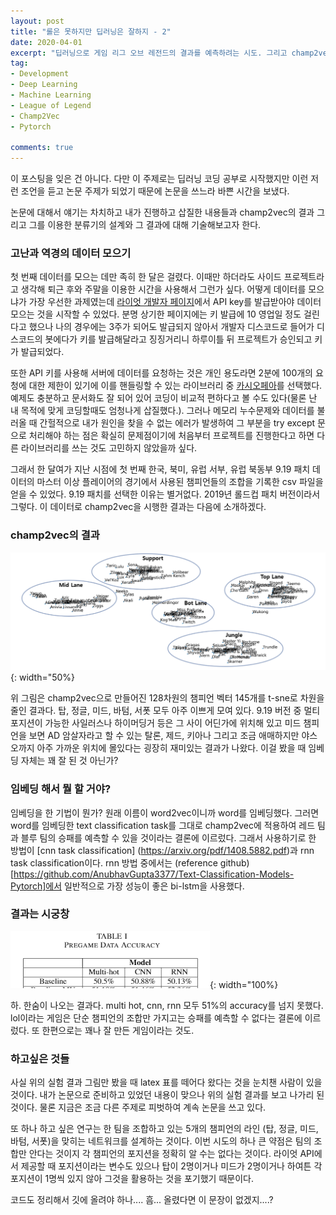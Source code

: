```yaml
---
layout: post
title: "롤은 못하지만 딥러닝은 잘하지 - 2"
date: 2020-04-01
excerpt: "딥러닝으로 게임 리그 오브 레전드의 결과를 예측하려는 시도. 그리고 champ2vec -2"
tag:
- Development
- Deep Learning
- Machine Learning
- League of Legend
- Champ2Vec
- Pytorch

comments: true
---
```


이 포스팅을 잊은 건 아니다. 다만 이 주제로는 딥러닝 코딩 공부로 시작했지만 이런 저런 조언을 듣고 논문 주제가 되었기 때문에 논문을 쓰느라 바쁜 시간을 보냈다.

논문에 대해서 얘기는 차치하고 내가 진행하고 삽질한 내용들과 champ2vec의 결과 그리고 그를 이용한 분류기의 설계와 그 결과에 대해 기술해보고자 한다.

### 고난과 역경의 데이터 모으기
첫 번째 데이터를 모으는 데만 족히 한 달은 걸렸다. 이때만 하더라도 사이드 프로젝트라고 생각해 퇴근 후와 주말을 이용한 시간을 사용해서 그런가 싶다. 어떻게 데이터를 모으냐가 가장 우선한 과제였는데 [라이엇 개발자 페이지](https://developer.riotgames.com/)에서 API key를 발급받아야  데이터 모으는 것을 시작할 수 있었다. 분명 상기한 페이지에는 키 발급에 10 영업일 정도 걸린다고 했으나 나의 경우에는 3주가 되어도 발급되지 않아서 개발자 디스코드로 들어가 디스코드의 봇에다가 키를 발급해달라고 징징거리니 하루이틀 뒤 프로젝트가 승인되고 키가 발급되었다.

또한 API 키를 사용해 서버에 데이터를 요청하는 것은 개인 용도라면 2분에 100개의 요청에 대한 제한이 있기에 이를 핸들링할 수 있는 라이브러리 중 [카시오페아](https://github.com/meraki-analytics/cassiopeia)를 선택했다. 예제도 충분하고 문서화도 잘 되어 있어 코딩이 비교적 편하다고 볼 수도 있다(물론 난 내 목적에 맞게 코딩할때도 엄청나게 삽질했다.). 그러나 메모리 누수문제와 데이터를 불러올 때 간헐적으로 내가 원인을 찾을 수 없는 에러가 발생하여 그 부분을 try except 문으로 처리해야 하는 점은 확실히 문제점이기에 처음부터 프로젝트를 진행한다고 하면 다른 라이브러리를 쓰는 것도 고민하지 않았을까 싶다.

그래서 한 달여가 지난 시점에 첫 번째 한국, 북미, 유럽 서부, 유럽 북동부 9.19 패치 데이터의 마스터 이상 플레이어의 경기에서 사용된 챔피언들의 조합을 기록한 csv 파일을 얻을 수 있었다. 9.19 패치를 선택한 이유는 별거없다. 2019년 롤드컵 패치 버전이라서 그렇다. 이 데이터로 champ2vec을 시행한 결과는 다음에 소개하겠다.

### champ2vec의 결과

![champ2vec 결과](https://raw.githubusercontent.com/queez0405/queez0405.github.io/master/_posts/lol_project/tsne.PNG){: width="50%}

위 그림은 champ2vec으로 만들어진 128차원의 챔피언 벡터 145개를 t-sne로 차원을 줄인 결과다. 탑, 정글, 미드, 바텀, 서폿 모두 아주 이쁘게 모여 있다. 9.19 버전 중 멀티포지션이 가능한 사일러스나 하이머딩거 등은 그 사이 어딘가에 위치해 있고 미드 챔피언을 보면 AD 암살자라고 할 수 있는 탈론, 제드, 키아나 그리고 조금 애매하지만 야스오까지 아주 가까운 위치에 몰있다는 굉장히 재미있는 결과가 나왔다. 이걸 봤을 때 임베딩 자체는 꽤 잘 된 것 아닌가?

### 임베딩 해서 뭘 할 거야?
임베딩을 한 기법이 뭔가? 원래 이름이 word2vec이니까 word를 임베딩했다. 그러면 word를 임베딩한 text classification task를 그대로 champ2vec에 적용하여 레드 팀과 블루 팀의 승패를 예측할 수 있을 것이라는 결론에 이르렀다. 그래서 사용하기로 한 방법이 [cnn task classification] (https://arxiv.org/pdf/1408.5882.pdf)과 rnn task classification이다. rnn 방법 중에서는 (reference github)[https://github.com/AnubhavGupta3377/Text-Classification-Models-Pytorch]에서 일반적으로 가장 성능이 좋은 bi-lstm을 사용했다.

### 결과는 시궁창

![실험 결과](https://raw.githubusercontent.com/queez0405/queez0405.github.io/master/_posts/lol_project/pre_accuracy.PNG){: width="100%}

하. 한숨이 나오는 결과다. multi hot, cnn, rnn 모두 51%의 accuracy를 넘지 못했다. lol이라는 게임은 단순 챔피언의 조합만 가지고는 승패를 예측할 수 없다는 결론에 이르렀다. 또 한편으로는 꽤나 잘 만든 게임이라는 것도.

### 하고싶은 것들
사실 위의 실험 결과 그림만 봤을 때 latex 표를 떼어다 왔다는 것을 눈치챈 사람이 있을 것이다. 내가 논문으로 준비하고 있었던 내용이 맞으나 위의 실험 결과를 보고 나가리 된 것이다. 물론 지금은 조금 다른 주제로 피벗하여 계속 논문을 쓰고 있다.

또 하나 하고 싶은 연구는 한 팀을 조합하고 있는 5개의 챔피언의 라인 (탑, 정글, 미드, 바텀, 서폿)을 맞히는 네트워크를 설계하는 것이다. 이번 시도의 하나 큰 약점은 팀의 조합만 안다는 것이지 각 챔피언의 포지션을 정확히 알 수는 없다는 것이다. 라이엇 API에서 제공할 때 포지션이라는 변수도 있으나 탑이 2명이거나 미드가 2명이거나 하여튼 각 포지션이 1명씩 있지 않아 그것을 활용하는 것을 포기했기 때문이다.

코드도 정리해서 깃에 올려야 하나.... 흠... 올렸다면 이 문장이 없겠지....?
